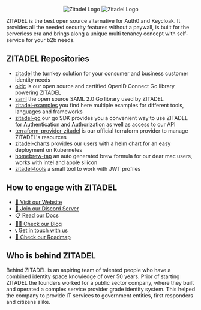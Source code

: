 <p align="center">
    <img src="https://user-images.githubusercontent.com/9879976/200943036-2fea2cba-454f-447a-a203-bc318c93fbdf.svg#gh-light-mode-only" alt="Zitadel Logo" max-height="200px" width="auto" />
    <img src="https://user-images.githubusercontent.com/9879976/200943022-883194a9-1d7f-4507-a248-bf163317c8ba.svg#gh-dark-mode-only" alt="Zitadel Logo" max-height="200px" width="auto" />
</p>

ZITADEL is the best open source alternative for Auth0 and Keycloak.
It provides all the needed security features without a paywall,
is built for the serverless era and brings along a unique multi tenancy concept with self-service for your b2b needs.

## ZITADEL Repositories

- [zitadel](https://github.com/zitadel/zitadel) the turnkey solution for your consumer and business customer identity needs
- [oidc](https://github.com/zitadel/oidc) is our open source and certified OpenID Connect Go library powering ZITADEL
- [saml](https://github.com/zitadel/saml) the open source SAML 2.0 Go library used by ZITADEL
- [zitadel-examples](https://github.com/zitadel/zitadel-examples) you find here multiple examples for different tools, languages and frameworks
- [zitadel-go](https://github.com/zitadel/zitadel-go) our go SDK provides you a convenient way to use ZITADEL for Authentication and Authorization as well as access to our API
- [terraform-provider-zitadel](https://github.com/zitadel/terraform-provider-zitadel) is our official terraform provider to manage ZITADEL's resources
- [zitadel-charts](https://github.com/zitadel/zitadel-charts) provides our users with a helm chart for an easy deployment on Kubernetes
- [homebrew-tap](https://github.com/zitadel/homebrew-tap) an auto generated brew formula for our dear mac users, works with intel and apple silicon
- [zitadel-tools](https://github.com/zitadel/zitadel-tools) a small tool to work with JWT profiles

## How to engage with ZITADEL

- [🏡 Visit our Website](https://zitadel.com)
- [💬 Join our Discord Server](https://zitadel.com/chat)
- [📋 Read our Docs](https://docs.zitadel.com/)
- [🧑‍💻 Check our Blog](https://zitadel.com/blog)
- [📞 Get in touch with us](https://zitadel.com/contact/)
- [📅 Check our Roadmap](https://zitadel.com/roadmap/)

## Who is behind ZITADEL

Behind ZITADEL is an aspiring team of talented people who have a combined identity space knowledge of over 50 years.
Prior of starting ZITADEL the founders worked for a public sector company,
where they built and operated a complex service provider grade identity system.
This helped the company to provide IT services to government entities, first responders and citizens alike.
